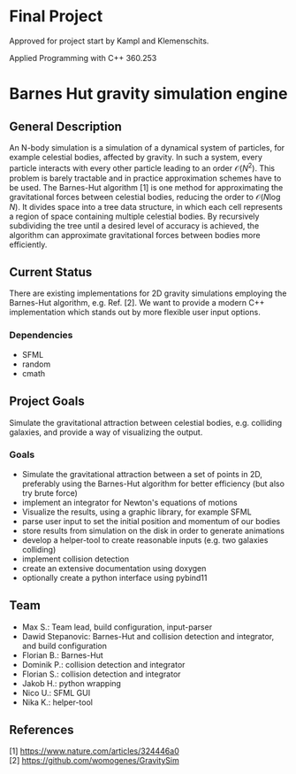 # Final Project

Approved for project start by Kampl and Klemenschits.

Applied Programming with C++ 360.253

<!-- Choose a meaningful title for your project -->
# Barnes Hut gravity simulation engine

## General Description
<!-- short description 
- what is out there so far?
- how would this project fit in?
- in one paragraph with about 100 words. -->
An N-body simulation is a simulation of a dynamical system of particles, for example celestial bodies, affected by gravity. In such a system, every particle interacts with every other particle leading to an order $\mathcal{O}(N^2)$. This problem is barely tractable and in practice approximation schemes have to be used.
The Barnes-Hut algorithm [1] is one method for approximating the gravitational forces between celestial bodies, reducing the order to $\mathcal{O}(N \log N)$. It divides space into a tree data structure, in which each cell represents a region of space containing multiple celestial bodies. By recursively subdividing the tree until a desired level of accuracy is achieved, the algorithm can approximate gravitational forces between bodies more efficiently.

## Current Status
<!-- In this example project, there are no dependencies, but if you do require some, make sure you list them here! -->
There are existing implementations for 2D gravity simulations employing the Barnes-Hut algorithm, e.g. Ref. [2]. We want to provide a modern C++ implementation which stands out by more flexible user input options.

### Dependencies
* SFML
* random
* cmath

## Project Goals
<!-- General description of what the final software should be able to do, including a rough description of the available API -->
Simulate the gravitational attraction between celestial bodies, e.g. colliding galaxies, and provide a way of visualizing the output.

### Goals
<!-- Detailed bullet-point list of specific parts of the software which need to be present at the end -->
* Simulate the gravitational attraction between a set of points in 2D, preferably using the Barnes-Hut algorithm for better efficiency (but also try brute force)
* implement an integrator for Newton's equations of motions
* Visualize the results, using a graphic library, for example SFML
* parse user input to set the initial position and momentum of our bodies
* store results from simulation on the disk in order to generate animations
* develop a helper-tool to create reasonable inputs (e.g. two galaxies colliding)
* implement collision detection
* create an extensive documentation using doxygen
* optionally create a python interface using pybind11

## Team
<!-- A list of team mebers including student ID and their tasks.
NOTE: "Testing" is not a valid task: EVERY memeber should immediately write tests for the components they implemented. However, there should be one person tying all tests together and creating some end-to-end tests. -->
- Max S.: Team lead, build configuration, input-parser
- Dawid Stepanovic: Barnes-Hut and collision detection and integrator, and build configuration
- Florian B.: Barnes-Hut 
- Dominik P.: collision detection and integrator
- Florian S.: collision detection and integrator
- Jakob H.: python wrapping
- Nico U.: SFML GUI
- Nika K.: helper-tool

## References
[1] https://www.nature.com/articles/324446a0 \
[2] https://github.com/womogenes/GravitySim 
